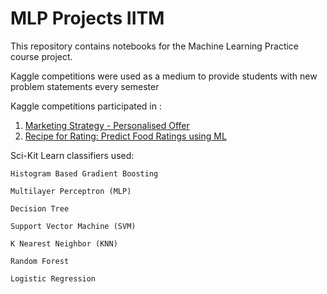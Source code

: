 # MLP Projects IITM

This repository contains notebooks for the Machine Learning Practice course project.

Kaggle competitions were used as a medium to provide students with new problem statements every semester

Kaggle competitions participated in :
  1.  [Marketing Strategy - Personalised Offer](https://www.kaggle.com/competitions/marketing-strategy-personalised-offer)
  2.  [Recipe for Rating: Predict Food Ratings using ML](https://www.kaggle.com/competitions/recipe-for-rating-predict-food-ratings-using-ml)

Sci-Kit Learn classifiers used:

    Histogram Based Gradient Boosting 
  
    Multilayer Perceptron (MLP)
  
    Decision Tree
  
    Support Vector Machine (SVM)
  
    K Nearest Neighbor (KNN)
  
    Random Forest 

    Logistic Regression
 

